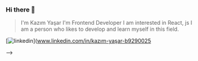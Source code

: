 ### Hi there 👋
> I'm Kazım Yaşar 
> I'm Frontend Developer
> I am interested in React, js
> I am a person who likes to develop and learn myself in this field.
> 
[![linkedin](https://img.shields.io/badge/Linkedin-000000?style=for-the-badge&logo=Linkedin&logoColor=white)](www.linkedin.com/in/kazım-yaşar-b9290025

-->
